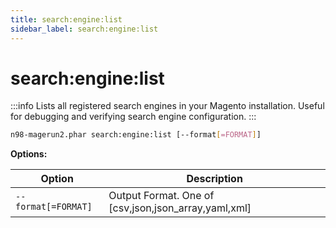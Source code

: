 ```yaml
---
title: search:engine:list
sidebar_label: search:engine:list
---
```


# search:engine:list

:::info
Lists all registered search engines in your Magento installation. Useful for debugging and verifying search engine configuration.
:::

```sh
n98-magerun2.phar search:engine:list [--format[=FORMAT]]
```

**Options:**

| Option              | Description                                         |
|---------------------|-----------------------------------------------------|
| `--format[=FORMAT]` | Output Format. One of [csv,json,json_array,yaml,xml] |
